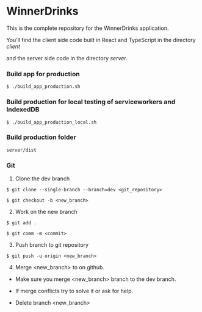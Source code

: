 # WinnerDrinks

This is the complete repository for the WinnerDrinks application. 

You'll find the client side code built in React and TypeScript in the directory *client*

and the server side code in the directory *server*. 


### Build app for production
```
$ ./build_app_production.sh
```

### Build production for local testing of serviceworkers and IndexedDB
```
$ ./build_app_production_local.sh
```

### Build production folder
```
server/dist
```

### Git

1. Clone the dev branch
 ```
$ git clone --single-branch --branch=dev <git_repository>
  
$ git checkout -b <new_branch>
```

2. Work on the new branch
```
$ git add .

$ git comm -m <commit>
```

3. Push branch to git repository
```
$ git push -u origin <new_branch>
```

4. Merge <new_branch> to <dev> on github. 
  
  * Make sure you merge <new_branch> branch to the dev branch. 
  
  * If merge conflicts try to solve it or ask for help.  
  
  * Delete branch <new_branch> 


  
